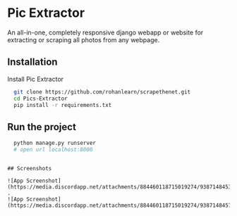 # Pic Extractor

An all-in-one, completely responsive django webapp or website for extracting or scraping all photos from any webpage.

## Installation

Install Pic Extractor

```bash
  git clone https://github.com/rohanlearn/scrapethenet.git
  cd Pics-Extractor
  pip install -r requirements.txt
```

## Run the project

```bash
  python manage.py runserver
  # open url localhost:8000
```
```

## Screenshots

![App Screenshot](https://media.discordapp.net/attachments/884460118715019274/938714845384163348/fullpage.png)
.
![App Screenshot](https://media.discordapp.net/attachments/884460118715019274/938714845749063700/fullpage2.png)
